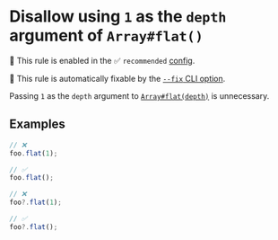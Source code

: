 # Disallow using `1` as the `depth` argument of `Array#flat()`

💼 This rule is enabled in the ✅ `recommended` [config](https://github.com/es-tooling/eslint-plugin-unicorn-x#recommended-config).

🔧 This rule is automatically fixable by the [`--fix` CLI option](https://eslint.org/docs/latest/user-guide/command-line-interface#--fix).

<!-- end auto-generated rule header -->
<!-- Do not manually modify this header. Run: `npm run fix:eslint-docs` -->

Passing `1` as the `depth` argument to [`Array#flat(depth)`](https://developer.mozilla.org/en-US/docs/Web/JavaScript/Reference/Global_Objects/Array/flat) is unnecessary.

## Examples

```js
// ❌
foo.flat(1);

// ✅
foo.flat();
```

```js
// ❌
foo?.flat(1);

// ✅
foo?.flat();
```
